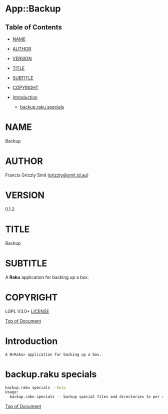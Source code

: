 App::Backup
===========

Table of Contents
-----------------

  * [NAME](#name)

  * [AUTHOR](#author)

  * [VERSION](#version)

  * [TITLE](#title)

  * [SUBTITLE](#subtitle)

  * [COPYRIGHT](#copyright)

  * [Introduction](#introduction)

    * [backup.raku specials](#backupraku-specials)

NAME
====

Backup 

AUTHOR
======

Francis Grizzly Smit (grizzly@smit.id.au)

VERSION
=======

0.1.2

TITLE
=====

Backup

SUBTITLE
========

A **Raku** application for backing up a box.

COPYRIGHT
=========

LGPL V3.0+ [LICENSE](https://github.com/grizzlysmit/backup/blob/main/LICENSE)

[Top of Document](#table-of-contents)

Introduction
============

    A B<Raku> application for backing up a box.

backup.raku specials
====================

```bash
backup.raku specials --help
Usage:
  backup.raku specials -- backup special files and directories to per system special location.
```

[Top of Document](#table-of-contents)

